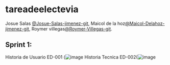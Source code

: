 # tareadeelectevia



Josue Salas [@Josue-Salas-jimenez-git](https://github.com/Josue-Salas-jimenez),
Maicol de la hoz[@Maicol-Delahoz-jimenez-git](https://github.com/Maicol-Delahoz-jimenez),
Roymer villegas[@Roymer-Villegas-git](https://github.com/Roymer-Villegas).


## Sprint 1:

Historia de Usuario ED-001 (![image](https://user-images.githubusercontent.com/110913554/222850813-7d945ded-69e8-4d1c-ac7e-e949108ce006.png)
Historia Tecnica ED-002(![image](https://user-images.githubusercontent.com/110913554/222853032-b0626ea5-c9b7-4f99-b27d-0bb525668a5b.png)

